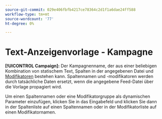 ```yaml
---
source-git-commit: 029e406fbfb4217ce78364c2d1f1a6dae24ff588
workflow-type: tm+mt
source-wordcount: '77'
ht-degree: 0%

---
```

# Text-Anzeigenvorlage - Kampagne

**[!UICONTROL Campaign]:** Der Kampagnenname, der aus einer beliebigen Kombination von statischem Text, Spalten in der angegebenen Datei und [Modifikatoren](/help/search-social-commerce/campaign-management/inventory-feeds/modifiers-manage.md) bestehen kann. Spaltennamen und -modifikatoren werden durch tatsächliche Daten ersetzt, wenn die angegebene Feed-Datei über die Vorlage propagiert wird.

Um einen Spaltennamen oder eine Modifikatorgruppe als dynamischen Parameter einzufügen, klicken Sie in das Eingabefeld und klicken Sie dann in der Spaltenliste auf einen Spaltennamen oder in der Modifikatorliste auf einen Modifikatornamen.
